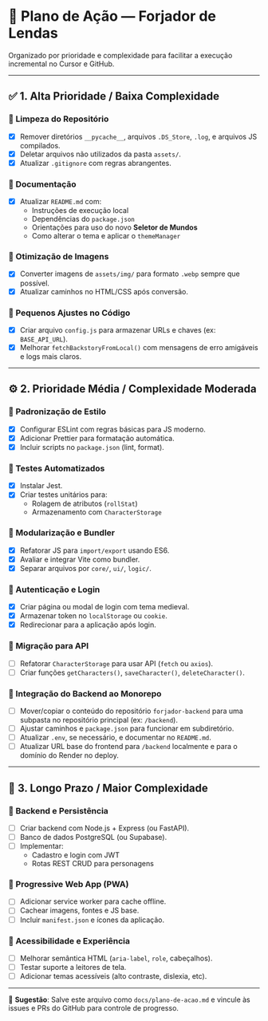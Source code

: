 # 🧭 Plano de Ação — Forjador de Lendas

Organizado por prioridade e complexidade para facilitar a execução incremental no Cursor e GitHub.

---

## ✅ 1. Alta Prioridade / Baixa Complexidade

### 🔹 Limpeza do Repositório
- [x] Remover diretórios `__pycache__`, arquivos `.DS_Store`, `.log`, e arquivos JS compilados.
- [x] Deletar arquivos não utilizados da pasta `assets/`.
- [x] Atualizar `.gitignore` com regras abrangentes.

### 🔹 Documentação
- [x] Atualizar `README.md` com:
  - Instruções de execução local
  - Dependências do `package.json`
  - Orientações para uso do novo **Seletor de Mundos**
  - Como alterar o tema e aplicar o `themeManager`

### 🔹 Otimização de Imagens
- [x] Converter imagens de `assets/img/` para formato `.webp` sempre que possível.
- [x] Atualizar caminhos no HTML/CSS após conversão.

### 🔹 Pequenos Ajustes no Código
- [x] Criar arquivo `config.js` para armazenar URLs e chaves (ex: `BASE_API_URL`).
- [x] Melhorar `fetchBackstoryFromLocal()` com mensagens de erro amigáveis e logs mais claros.

---

## ⚙️ 2. Prioridade Média / Complexidade Moderada

### 🔹 Padronização de Estilo
- [x] Configurar ESLint com regras básicas para JS moderno.
- [x] Adicionar Prettier para formatação automática.
- [x] Incluir scripts no `package.json` (lint, format).

### 🔹 Testes Automatizados
- [x] Instalar Jest.
- [x] Criar testes unitários para:
  - Rolagem de atributos (`rollStat`)
  - Armazenamento com `CharacterStorage`

### 🔹 Modularização e Bundler
- [x] Refatorar JS para `import/export` usando ES6.
- [x] Avaliar e integrar Vite como bundler.
- [x] Separar arquivos por `core/`, `ui/`, `logic/`.

### 🔹 Autenticação e Login
- [x] Criar página ou modal de login com tema medieval.
- [x] Armazenar token no `localStorage` ou `cookie`.
- [x] Redirecionar para a aplicação após login.

### 🔹 Migração para API
- [ ] Refatorar `CharacterStorage` para usar API (`fetch` ou `axios`).
- [ ] Criar funções `getCharacters()`, `saveCharacter()`, `deleteCharacter()`.

### 🔹 Integração do Backend ao Monorepo
- [ ] Mover/copiar o conteúdo do repositório `forjador-backend` para uma subpasta no repositório principal (ex: `/backend`).
- [ ] Ajustar caminhos e `package.json` para funcionar em subdiretório.
- [ ] Atualizar `.env`, se necessário, e documentar no `README.md`.
- [ ] Atualizar URL base do frontend para `/backend` localmente e para o domínio do Render no deploy.

---

## 🚀 3. Longo Prazo / Maior Complexidade

### 🔹 Backend e Persistência
- [ ] Criar backend com Node.js + Express (ou FastAPI).
- [ ] Banco de dados PostgreSQL (ou Supabase).
- [ ] Implementar:
  - Cadastro e login com JWT
  - Rotas REST CRUD para personagens

### 🔹 Progressive Web App (PWA)
- [ ] Adicionar service worker para cache offline.
- [ ] Cachear imagens, fontes e JS base.
- [ ] Incluir `manifest.json` e ícones da aplicação.

### 🔹 Acessibilidade e Experiência
- [ ] Melhorar semântica HTML (`aria-label`, `role`, cabeçalhos).
- [ ] Testar suporte a leitores de tela.
- [ ] Adicionar temas acessíveis (alto contraste, dislexia, etc).

---

📁 **Sugestão**: Salve este arquivo como `docs/plano-de-acao.md` e vincule às issues e PRs do GitHub para controle de progresso.
